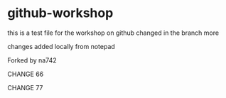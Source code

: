 # github-workshop
this is a test file
for the workshop
on github
changed in the branch
more

changes added locally from notepad

Forked by na742

CHANGE 66

CHANGE 77